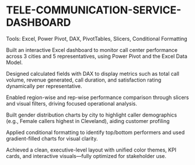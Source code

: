 # TELE-COMMUNICATION-SERVICE-DASHBOARD
Tools: Excel, Power Pivot, DAX, PivotTables, Slicers, Conditional Formatting

Built an interactive Excel dashboard to monitor call center performance across 3 cities and 5 representatives, using Power Pivot and the Excel Data Model.

Designed calculated fields with DAX to display metrics such as total call volume, revenue generated, call duration, and satisfaction rating dynamically per representative.

Enabled region-wise and rep-wise performance comparison through slicers and visual filters, driving focused operational analysis.

Built gender distribution charts by city to highlight caller demographics (e.g., Female callers highest in Cleveland), aiding customer profiling

Applied conditional formatting to identify top/bottom performers and used gradient-filled charts for visual clarity.

Achieved a clean, executive-level layout with unified color themes, KPI cards, and interactive visuals—fully optimized for stakeholder use.
